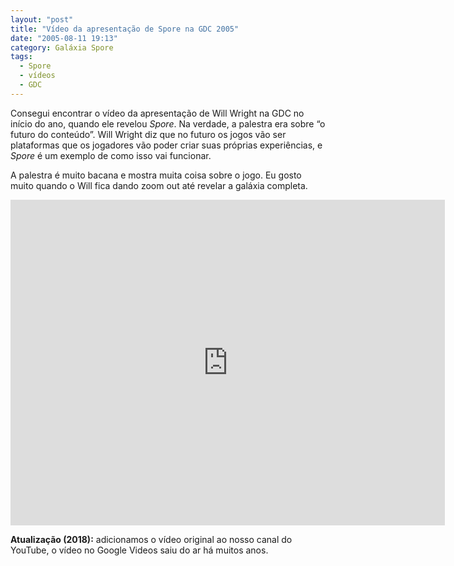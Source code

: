 ```yaml
---
layout: "post"
title: "Vídeo da apresentação de Spore na GDC 2005"
date: "2005-08-11 19:13"
category: Galáxia Spore
tags:
  - Spore
  - vídeos
  - GDC
---
```

Consegui encontrar o vídeo da apresentação de Will Wright na GDC no início do ano, quando ele revelou _Spore_. Na verdade, a palestra era sobre “o futuro do conteúdo”. Will Wright diz que no futuro os jogos vão ser plataformas que os jogadores vão poder criar suas próprias experiências, e _Spore_ é um exemplo de como isso vai funcionar.

A palestra é muito bacana e mostra muita coisa sobre o jogo. Eu gosto muito quando o Will fica dando zoom out até revelar a galáxia completa.

<iframe width="695" height="521" src="https://www.youtube-nocookie.com/embed/RczJMIpTxos" frameborder="0" allow="accelerometer; autoplay; encrypted-media; gyroscope; picture-in-picture" allowfullscreen></iframe>


**Atualização (2018):** adicionamos o vídeo original ao nosso canal do YouTube, o vídeo no Google Videos saiu do ar há muitos anos.
